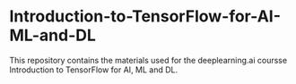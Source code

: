 # Introduction-to-TensorFlow-for-AI-ML-and-DL 

This repository contains the materials used for the deeplearning.ai coursse Introduction to TensorFlow for AI, ML and DL. 
